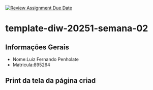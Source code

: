[![Review Assignment Due Date](https://classroom.github.com/assets/deadline-readme-button-22041afd0340ce965d47ae6ef1cefeee28c7c493a6346c4f15d667ab976d596c.svg)](https://classroom.github.com/a/0hvI-2P9)
# template-diw-20251-semana-02

## Informações Gerais
- Nome:Luiz Fernando Penholate
- Matricula:895264

## Print da tela da página criad
